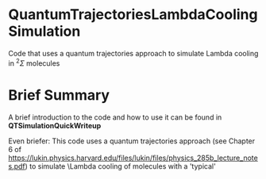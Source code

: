 # QuantumTrajectoriesLambdaCoolingSimulation
Code that uses a quantum trajectories approach to simulate Lambda cooling in $^{2}\Sigma$ molecules

# Brief Summary
A brief introduction to the code and how to use it can be found in **QTSimulationQuickWriteup**

Even briefer: This code uses a quantum trajectories approach (see Chapter 6 of https://lukin.physics.harvard.edu/files/lukin/files/physics_285b_lecture_notes.pdf) to simulate \Lambda cooling of molecules with a 'typical' 
